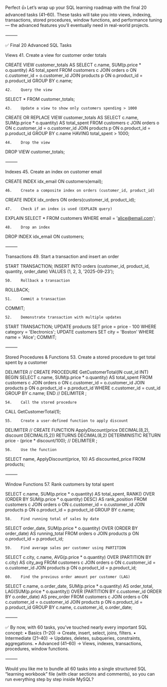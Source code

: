 Perfect 👍 Let’s wrap up your SQL learning roadmap with the final 20 advanced tasks (41–60).
These tasks will take you into views, indexing, transactions, stored procedures, window functions, and performance tuning — the advanced features you’ll eventually need in real-world projects.

⸻

✅ Final 20 Advanced SQL Tasks

Views
    41.    Create a view for customer order totals

CREATE VIEW customer_totals AS
SELECT c.name, SUM(p.price * o.quantity) AS total_spent
FROM customers c
JOIN orders o ON c.customer_id = o.customer_id
JOIN products p ON o.product_id = p.product_id
GROUP BY c.name;

    42.    Query the view

SELECT * FROM customer_totals;

    43.    Update a view to show only customers spending > 1000

CREATE OR REPLACE VIEW customer_totals AS
SELECT c.name, SUM(p.price * o.quantity) AS total_spent
FROM customers c
JOIN orders o ON c.customer_id = o.customer_id
JOIN products p ON o.product_id = p.product_id
GROUP BY c.name
HAVING total_spent > 1000;

    44.    Drop the view

DROP VIEW customer_totals;


⸻

Indexes
    45.    Create an index on customer email

CREATE INDEX idx_email ON customers(email);

    46.    Create a composite index on orders (customer_id, product_id)

CREATE INDEX idx_orders ON orders(customer_id, product_id);

    47.    Check if an index is used (EXPLAIN query)

EXPLAIN SELECT * FROM customers WHERE email = 'alice@email.com';

    48.    Drop an index

DROP INDEX idx_email ON customers;


⸻

Transactions
    49.    Start a transaction and insert an order

START TRANSACTION;
INSERT INTO orders (customer_id, product_id, quantity, order_date)
VALUES (1, 2, 3, '2025-09-23');

    50.    Rollback a transaction

ROLLBACK;

    51.    Commit a transaction

COMMIT;

    52.    Demonstrate transaction with multiple updates

START TRANSACTION;
UPDATE products SET price = price - 100 WHERE category = 'Electronics';
UPDATE customers SET city = 'Boston' WHERE name = 'Alice';
COMMIT;


⸻

Stored Procedures & Functions
    53.    Create a stored procedure to get total spent by a customer

DELIMITER //
CREATE PROCEDURE GetCustomerTotal(IN cust_id INT)
BEGIN
  SELECT c.name, SUM(p.price * o.quantity) AS total_spent
  FROM customers c
  JOIN orders o ON c.customer_id = o.customer_id
  JOIN products p ON o.product_id = p.product_id
  WHERE c.customer_id = cust_id
  GROUP BY c.name;
END //
DELIMITER ;

    54.    Call the stored procedure

CALL GetCustomerTotal(1);

    55.    Create a user-defined function to apply discount

DELIMITER //
CREATE FUNCTION ApplyDiscount(price DECIMAL(8,2), discount DECIMAL(5,2))
RETURNS DECIMAL(8,2)
DETERMINISTIC
RETURN price - (price * discount/100);
//
DELIMITER ;

    56.    Use the function

SELECT name, ApplyDiscount(price, 10) AS discounted_price FROM products;


⸻

Window Functions
    57.    Rank customers by total spent

SELECT c.name,
       SUM(p.price * o.quantity) AS total_spent,
       RANK() OVER (ORDER BY SUM(p.price * o.quantity) DESC) AS rank_position
FROM customers c
JOIN orders o ON c.customer_id = o.customer_id
JOIN products p ON o.product_id = p.product_id
GROUP BY c.name;

    58.    Find running total of sales by date

SELECT order_date,
       SUM(p.price * o.quantity) OVER (ORDER BY order_date) AS running_total
FROM orders o
JOIN products p ON o.product_id = p.product_id;

    59.    Find average sales per customer using PARTITION

SELECT c.city,
       c.name,
       AVG(p.price * o.quantity) OVER (PARTITION BY c.city) AS city_avg
FROM customers c
JOIN orders o ON c.customer_id = o.customer_id
JOIN products p ON o.product_id = p.product_id;

    60.    Find the previous order amount per customer (LAG)

SELECT c.name, o.order_date,
       SUM(p.price * o.quantity) AS order_total,
       LAG(SUM(p.price * o.quantity)) OVER (PARTITION BY c.customer_id ORDER BY o.order_date) AS prev_order
FROM customers c
JOIN orders o ON c.customer_id = o.customer_id
JOIN products p ON o.product_id = p.product_id
GROUP BY c.name, c.customer_id, o.order_date;


⸻

✅ By now, with 60 tasks, you’ve touched nearly every important SQL concept:
    •    Basics (1–20) → Create, insert, select, joins, filters.
    •    Intermediate (21–40) → Updates, deletes, subqueries, constraints, aggregations.
    •    Advanced (41–60) → Views, indexes, transactions, procedures, window functions.

⸻

Would you like me to bundle all 60 tasks into a single structured SQL “learning workbook” file (with clear sections and comments), so you can run everything step by step inside MySQL?

